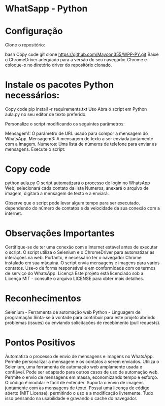 # WhatSapp - Python


# Configuração
Clone o repositório:
 
bash
Copy code
git clone https://github.com/Maycon355/WPP-PY.git
Baixe o ChromeDriver adequado para a versão do seu navegador Chrome e coloque-o no diretório driver do repositório clonado.

# Instale os pacotes Python necessários:

Copy code
pip install -r requirements.txt
Uso
Abra o script em Python aula.py no seu editor de texto preferido.

Personalize o script modificando os seguintes parâmetros:

Mensagem1: O parâmetro de URL usado para compor a mensagem do WhatsApp.
Mensagem3: A mensagem de texto a ser enviada juntamente com a imagem.
Numeros: Uma lista de números de telefone para enviar as mensagens.
Execute o script:

# Copy code
python aula.py
O script automatizará o processo de login no WhatsApp Web, selecionará cada contato da lista Numeros, anexará o arquivo de imagem, digitará a mensagem de texto e a enviará.

Observe que o script pode levar algum tempo para ser executado, dependendo do número de contatos e da velocidade da sua conexão com a internet.

# Observações Importantes
Certifique-se de ter uma conexão com a internet estável antes de executar o script.
O script utiliza o Selenium e o ChromeDriver para automatizar as interações na web. Portanto, é necessário ter o navegador Chrome instalado em sua máquina.
O script envia mensagens e imagens para vários contatos. Use-o de forma responsável e em conformidade com os termos de serviço do WhatsApp.
Licença
Este projeto está licenciado sob a Licença MIT - consulte o arquivo LICENSE para obter mais detalhes.

# Reconhecimentos
Selenium - Ferramenta de automação web
Python - Linguagem de programação
Sinta-se à vontade para contribuir para este projeto abrindo problemas (issues) ou enviando solicitações de recebimento (pull requests).

# Pontos Positivos
Automatiza o processo de envio de mensagens e imagens no WhatsApp.
Permite personalizar a mensagem e os contatos a serem enviados.
Utiliza o Selenium, uma ferramenta de automação web amplamente usada e confiável.
Pode ser adaptado para outros casos de uso de automação web.
Permite o envio de mensagens em massa, economizando tempo e esforço.
O código é modular e fácil de entender.
Suporta o envio de imagens juntamente com as mensagens de texto.
Possui uma licença de código aberto (MIT License), permitindo o uso e a modificação livremente.
Tudo isso pensando na usabilidade e gravando o cache do navegador.
